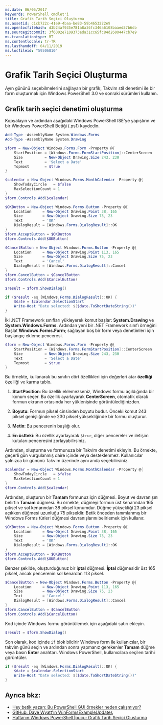 ```yaml
---
ms.date: 06/05/2017
keywords: PowerShell cmdlet'i
title: Grafik Tarih Seçici Oluşturma
ms.assetid: c1cb722c-41e9-4baa-be83-59b4653222e9
ms.openlocfilehash: d3b24af935e781a8a36fc346a6108baaed37b6db
ms.sourcegitcommit: 3f6002e7109373eda31cc65fc84d2600447cb7e9
ms.translationtype: MT
ms.contentlocale: tr-TR
ms.lasthandoff: 04/11/2019
ms.locfileid: "59506810"
---
```

# <a name="creating-a-graphical-date-picker"></a>Grafik Tarih Seçici Oluşturma

Ayın gününü seçebilmelerini sağlayan bir grafik, Takvim stil denetimi ile bir form oluşturmak için Windows PowerShell 3.0 ve sonraki sürümleri kullanın.

## <a name="create-a-graphical-date-picker-control"></a>Grafik tarih seçici denetimi oluşturma

Kopyalayın ve ardından aşağıdaki Windows PowerShell ISE'ye yapıştırın ve bir Windows PowerShell Betiği (.ps1) kaydedin.

```powershell
Add-Type -AssemblyName System.Windows.Forms
Add-Type -AssemblyName System.Drawing

$form = New-Object Windows.Forms.Form -Property @{
    StartPosition = [Windows.Forms.FormStartPosition]::CenterScreen
    Size          = New-Object Drawing.Size 243, 230
    Text          = 'Select a Date'
    Topmost       = $true
}

$calendar = New-Object Windows.Forms.MonthCalendar -Property @{
    ShowTodayCircle   = $false
    MaxSelectionCount = 1
}
$form.Controls.Add($calendar)

$OKButton = New-Object Windows.Forms.Button -Property @{
    Location     = New-Object Drawing.Point 38, 165
    Size         = New-Object Drawing.Size 75, 23
    Text         = 'OK'
    DialogResult = [Windows.Forms.DialogResult]::OK
}
$form.AcceptButton = $OKButton
$form.Controls.Add($OKButton)

$CancelButton = New-Object Windows.Forms.Button -Property @{
    Location     = New-Object Drawing.Point 113, 165
    Size         = New-Object Drawing.Size 75, 23
    Text         = 'Cancel'
    DialogResult = [Windows.Forms.DialogResult]::Cancel
}
$form.CancelButton = $CancelButton
$form.Controls.Add($CancelButton)

$result = $form.ShowDialog()

if ($result -eq [Windows.Forms.DialogResult]::OK) {
    $date = $calendar.SelectionStart
    Write-Host "Date selected: $($date.ToShortDateString())"
}
```

İki .NET Framework sınıfları yükleyerek komut başlar: **System.Drawing** ve **System.Windows.Forms**.
Ardından yeni bir .NET Framework sınıfı örneğini Başlat **Windows.Forms.Form**; sağlayan boş bir form veya denetimleri için başlangıç ekleme penceresi.

```powershell
$form = New-Object Windows.Forms.Form -Property @{
    StartPosition = [Windows.Forms.FormStartPosition]::CenterScreen
    Size          = New-Object Drawing.Size 243, 230
    Text          = 'Select a Date'
    Topmost       = $true
}
```

Bu örnekte, kullanarak bu sınıfın dört özellikleri için değerleri atar **özelliği** özelliği ve karma tablo.

1. **StartPosition**: Bu özellik eklemezseniz, Windows formu açıldığında bir konum seçer.
   Bu özellik ayarlayarak **CenterScreen**, otomatik olarak formun ekranın ortasında her yüklenişinde görüntülediğinizden.

2. **Boyutu**: Formun piksel cinsinden boyutu budur.
   Önceki komut 243 piksel genişliğinde ve 230 piksel yüksekliğinde bir formu oluşturur.

3. **Metin**: Bu pencerenin başlığı olur.

4. **En üstteki**: Bu özellik ayarlayarak `$true`, diğer pencereler ve iletişim kutuları penceresini zorlayabilirsiniz.

Ardından, oluşturma ve formunuza bir Takvim denetimi ekleyin.
Bu örnekte, geçerli gün vurgulanmış daire içinde veya desteklenmez.
Kullanıcılar yalnızca bir gününü Takvim üzerinde aynı anda seçebilirsiniz.

```powershell
$calendar = New-Object Windows.Forms.MonthCalendar -Property @{
    ShowTodayCircle   = $false
    MaxSelectionCount = 1
}
$form.Controls.Add($calendar)
```

Ardından, oluşturun bir **Tamam** formunuz için düğmesi.
Boyut ve davranışını belirtin **Tamam** düğmesi.
Bu örnekte, düğmeyi formun üst kenarından 165 piksel ve sol kenarından 38 piksel konumdur.
Düğme yüksekliği 23 piksel açıkken düğmesi uzunluğu 75 pikseldir.
Betik önceden tanımlanmış bir Windows Forms türleri düğmesi davranışlarını belirlemek için kullanır.

```powershell
$OKButton = New-Object Windows.Forms.Button -Property @{
    Location     = New-Object Drawing.Point 38, 165
    Size         = New-Object Drawing.Size 75, 23
    Text         = 'OK'
    DialogResult = [Windows.Forms.DialogResult]::OK
}
$form.AcceptButton = $OKButton
$form.Controls.Add($OKButton)
```

Benzer şekilde, oluşturduğunuz bir **iptal** düğmesi.
**İptal** düğmesidir üst 165 piksel, ancak pencerenin sol kenardan 113 piksel.

```powershell
$CancelButton = New-Object Windows.Forms.Button -Property @{
    Location     = New-Object Drawing.Point 113, 165
    Size         = New-Object Drawing.Size 75, 23
    Text         = 'Cancel'
    DialogResult = [Windows.Forms.DialogResult]::Cancel
}
$form.CancelButton = $CancelButton
$form.Controls.Add($CancelButton)
```

Kod içinde Windows formu görüntülemek için aşağıdaki satırı ekleyin.

```powershell
$result = $form.ShowDialog()
```

Son olarak, kod içinde `if` blok bildirir Windows form ile kullanıcılar, bir takvim günü seçin ve ardından sonra yapmanız gerekenler **Tamam** düğme veya basın **Enter** anahtarı.
Windows PowerShell, kullanıcılara seçilen tarihi görüntüler.

```powershell
if ($result -eq [Windows.Forms.DialogResult]::OK) {
    $date = $calendar.SelectionStart
    Write-Host "Date selected: $($date.ToShortDateString())"
}
```

## <a name="see-also"></a>Ayrıca bkz:

- [Hey betik yazarı:  Bu PowerShell GUI örnekler neden çalışmıyor?](https://go.microsoft.com/fwlink/?LinkId=506644)
- [GitHub: Dave Wyatt'ın WinFormsExampleUpdates](https://github.com/dlwyatt/WinFormsExampleUpdates)
- [Haftanın Windows PowerShell İpucu:  Grafik Tarih Seçici Oluşturma](https://technet.microsoft.com/library/ff730942.aspx)